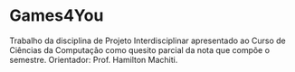 # Games4You
Trabalho da disciplina de Projeto Interdisciplinar apresentado ao Curso de Ciências da Computação como quesito parcial da nota que compõe o semestre. Orientador: Prof. Hamilton Machiti.

